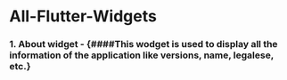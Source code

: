 # All-Flutter-Widgets

### 1. About widget - {####This wodget is used to display all the information of the application like versions, name, legalese, etc.}
